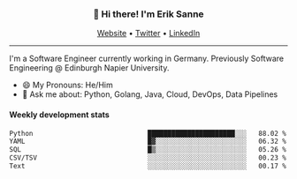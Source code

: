 <h3 align="center">👋 Hi there! I'm Erik Sanne</h3>
<p align="center">
  <a href="https://eriksanne.com">Website</a> •
  <a href="https://twitter.com/ErikKonradSanne">Twitter</a> •
  <a href="https://www.linkedin.com/in/eriksanne/">LinkedIn</a>
</p>

---
I'm a Software Engineer currently working in Germany. Previously Software Engineering @ Edinburgh Napier University.

- 😄 My Pronouns: He/Him
- 💬 Ask me about: Python, Golang, Java, Cloud, DevOps, Data Pipelines

<h4>Weekly development stats</h4>
<!--START_SECTION:waka-->

```txt
Python                             ██████████████████████░░░   88.02 %
YAML                               █▓░░░░░░░░░░░░░░░░░░░░░░░   06.32 %
SQL                                █▒░░░░░░░░░░░░░░░░░░░░░░░   05.26 %
CSV/TSV                            ░░░░░░░░░░░░░░░░░░░░░░░░░   00.23 %
Text                               ░░░░░░░░░░░░░░░░░░░░░░░░░   00.17 %
```

<!--END_SECTION:waka-->
